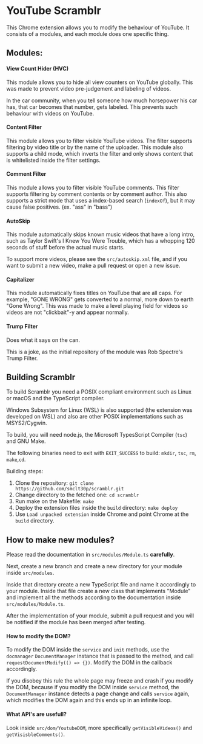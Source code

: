 # YouTube Scramblr

This Chrome extension allows you to modify the behaviour of YouTube. It consists of a modules, and each module does
one specific thing.

## Modules:

#### View Count Hider (HVC)
This module allows you to hide all view counters on YouTube globally. This was made to prevent video pre-judgement
and labeling of videos.

In the car community, when you tell someone how much horsepower his car has, that car becomes that number, gets
labeled. This prevents such behaviour with videos on YouTube.

#### Content Filter
This module allows you to filter visible YouTube videos. The filter supports filtering by video title or by the
name of the uploader. This module also supports a child mode, which inverts the filter and only shows content
that is whitelisted inside the filter settings.

#### Comment Filter
This module allows you to filter visible YouTube comments. This filter supports filtering by comment contents
or by comment author. This also supports a strict mode that uses a index-based search (`indexOf`), but it may cause
false positives. (ex. "ass" in "bass")

#### AutoSkip
This module automatically skips known music videos that have a long intro, such as Taylor Swift's I Knew You Were Trouble,
which has a whopping 120 seconds of stuff before the actual music starts.

To support more videos, please see the `src/autoskip.xml` file, and if you want to submit a new video, make a pull request or
open a new issue.

#### Capitalizer
This module automatically fixes titles on YouTube that are all caps. For example, "GONE WRONG" gets converted to a normal,
more down to earth "Gone Wrong". This was made to make a level playing field for videos so videos are not "clickbait"-y
and appear normally.

#### Trump Filter
Does what it says on the can.

This is a joke, as the initial repository of the module was Rob Spectre's Trump Filter.

## Building Scramblr

To build Scramblr you need a POSIX compliant environment such as Linux or macOS and the TypeScript compiler.

Windows Subsystem for Linux (WSL) is also
supported (the extension was developed on WSL) and also are other POSIX implementations such as MSYS2/Cygwin.

To build, you will need node.js, the Microsoft TypesScript Compiler (`tsc`) and GNU Make.

The following binaries need to exit with `EXIT_SUCCESS` to build: `mkdir`, `tsc`, `rm`, `make`,`cd`.

Building steps:

1) Clone the repository:
`git clone https://github.com/smclt30p/scramblr.git`
2) Change directory to the fetched one:
`cd scramblr`
3) Run make on the Makefile:
`make`
4) Deploy the extension files inside the `build` directory:
`make deploy`
5) Use `Load unpacked extension` inside Chrome and point Chrome at the `build` directory.

## How to make new modules?

Please read the documentation in `src/modules/Module.ts` __carefully__.

Next, create a new branch and create a new directory for your module inside `src/modules`.

Inside that directory create a new TypeScript file and name it accordingly to your module.
Inside that file create a new class that implements "Module" and implement all the methods according to
the documentation inside `src/modules/Module.ts`.

After the implementation of your module, submit a pull request and you will be notified if the module has
been merged after testing.

#### How to modify the DOM?
To modify the DOM inside the `service` and `init` methods, use the `docmanager` `DocumentManager` instance that
is passed to the method, and call `requestDocumentModify(() => {})`. Modify the DOM in the callback accordingly.

If you disobey this rule the whole page may freeze and crash if you modify the DOM, because if you modify the DOM
inside `service` method, the `DocumentManager` instance detects a page change and calls `service` again,
which modifies the DOM again and this ends up in an infinite loop.

#### What API's are usefull?
Look inside `src/dom/YoutubeDOM`, more specifically `getVisibleVideos()` and `getVisisbleComments()`.